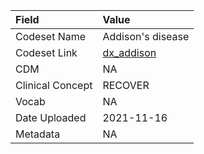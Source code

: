 |Field            |Value             |
|:----------------|:-----------------|
|Codeset Name     |Addison's disease |
|Codeset Link     |[dx_addison](https://github.com/PEDSnet/Variable-Dictionary/blob/main/condition/dx_addison.csv)|
|CDM              |NA                |
|Clinical Concept |RECOVER           |
|Vocab            |NA                |
|Date Uploaded    |2021-11-16        |
|Metadata         |NA                |
